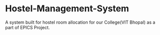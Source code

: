 # Hostel-Management-System
A system built for hostel room allocation for our College(VIT Bhopal) as a part of EPICS Project.



